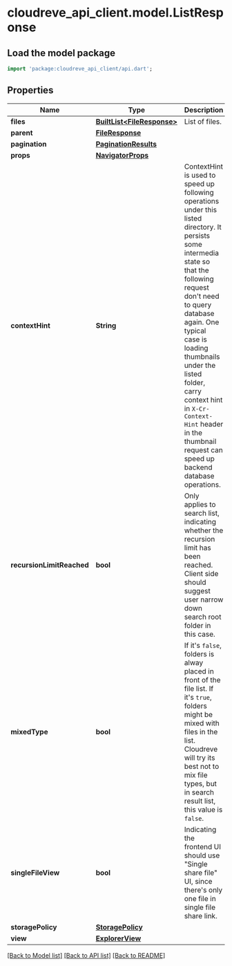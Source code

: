 # cloudreve_api_client.model.ListResponse

## Load the model package
```dart
import 'package:cloudreve_api_client/api.dart';
```

## Properties
Name | Type | Description | Notes
------------ | ------------- | ------------- | -------------
**files** | [**BuiltList&lt;FileResponse&gt;**](FileResponse.md) | List of files. | [optional] 
**parent** | [**FileResponse**](FileResponse.md) |  | [optional] 
**pagination** | [**PaginationResults**](PaginationResults.md) |  | [optional] 
**props** | [**NavigatorProps**](NavigatorProps.md) |  | [optional] 
**contextHint** | **String** | ContextHint is used to speed up following operations under this listed directory. It persists some intermedia state so that the following request don't need to query database again. One typical case is loading thumbnails under the listed folder, carry context hint in `X-Cr-Context-Hint` header in the thumbnail request can speed up backend database operations. | [optional] 
**recursionLimitReached** | **bool** | Only applies to search list, indicating whether the recursion limit has been reached. Client side should suggest user narrow down search root folder in this case. | [optional] 
**mixedType** | **bool** | If it's `false`, folders is alway placed in front of the file list. If it's `true`, folders might be mixed with files in the list. Cloudreve will try its best not to mix file types, but in search result list, this value is `false`. | [optional] 
**singleFileView** | **bool** | Indicating the frontend UI should use \"Single share file\" UI, since there's only one file in single file share link. | [optional] 
**storagePolicy** | [**StoragePolicy**](StoragePolicy.md) |  | [optional] 
**view** | [**ExplorerView**](ExplorerView.md) |  | [optional] 

[[Back to Model list]](../README.md#documentation-for-models) [[Back to API list]](../README.md#documentation-for-api-endpoints) [[Back to README]](../README.md)


